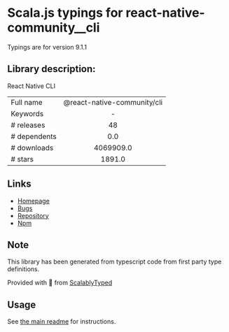 
# Scala.js typings for react-native-community__cli

Typings are for version 9.1.1

## Library description:
React Native CLI

|                    |                 |
| ------------------ | :-------------: |
| Full name          | @react-native-community/cli |
| Keywords           | - |
| # releases         | 48 |
| # dependents       | 0.0 |
| # downloads        | 4069909.0 |
| # stars            | 1891.0 |

## Links
- [Homepage](https://github.com/react-native-community/cli/tree/master/packages/cli)
- [Bugs](https://github.com/react-native-community/cli/issues)
- [Repository](https://github.com/react-native-community/cli)
- [Npm](https://www.npmjs.com/package/%40react-native-community%2Fcli)
    


## Note
This library has been generated from typescript code from first party type definitions.

Provided with :purple_heart: from [ScalablyTyped](https://github.com/oyvindberg/ScalablyTyped)

## Usage
See [the main readme](../../readme.md) for instructions.


